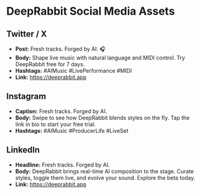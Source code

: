 # DeepRabbit Social Media Assets

## Twitter / X
- **Post:** Fresh tracks. Forged by AI. 🎧
- **Body:** Shape live music with natural language and MIDI control. Try DeepRabbit free for 7 days.
- **Hashtags:** #AIMusic #LivePerformance #MIDI
- **Link:** https://deeprabbit.app

## Instagram
- **Caption:** Fresh tracks. Forged by AI.
- **Body:** Swipe to see how DeepRabbit blends styles on the fly. Tap the link in bio to start your free trial.
- **Hashtags:** #AIMusic #ProducerLife #LiveSet

## LinkedIn
- **Headline:** Fresh tracks. Forged by AI.
- **Body:** DeepRabbit brings real-time AI composition to the stage. Curate styles, toggle them live, and evolve your sound. Explore the beta today.
- **Link:** https://deeprabbit.app

